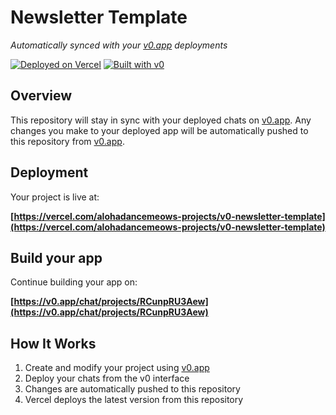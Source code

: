 # Newsletter Template

*Automatically synced with your [v0.app](https://v0.app) deployments*

[![Deployed on Vercel](https://img.shields.io/badge/Deployed%20on-Vercel-black?style=for-the-badge&logo=vercel)](https://vercel.com/alohadancemeows-projects/v0-newsletter-template)
[![Built with v0](https://img.shields.io/badge/Built%20with-v0.app-black?style=for-the-badge)](https://v0.app/chat/projects/RCunpRU3Aew)

## Overview

This repository will stay in sync with your deployed chats on [v0.app](https://v0.app).
Any changes you make to your deployed app will be automatically pushed to this repository from [v0.app](https://v0.app).

## Deployment

Your project is live at:

**[https://vercel.com/alohadancemeows-projects/v0-newsletter-template](https://vercel.com/alohadancemeows-projects/v0-newsletter-template)**

## Build your app

Continue building your app on:

**[https://v0.app/chat/projects/RCunpRU3Aew](https://v0.app/chat/projects/RCunpRU3Aew)**

## How It Works

1. Create and modify your project using [v0.app](https://v0.app)
2. Deploy your chats from the v0 interface
3. Changes are automatically pushed to this repository
4. Vercel deploys the latest version from this repository
